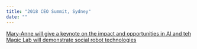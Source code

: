 ```yaml
---
title: "2018 CEO Summit, Sydney"
date: ""
---
```

[Mary-Anne will give a keynote on the impact and opportunities in AI and teh Magic Lab will demonstrate social robot technologies](http://www.ceoinstitute.com/events/sydney/summit-2018/)